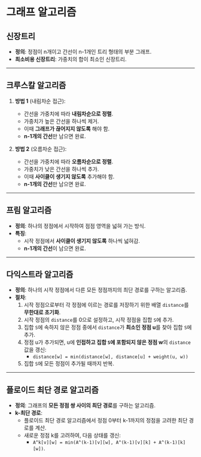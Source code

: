 # 그래프 알고리즘

## 신장트리
- **정의**: 정점이 n개이고 간선이 n-1개인 트리 형태의 부분 그래프.
- **최소비용 신장트리**: 가중치의 합이 최소인 신장트리.

---

## 크루스칼 알고리즘

1. **방법 1** (내림차순 접근):
   - 간선을 가중치에 따라 **내림차순으로 정렬**.
   - 가중치가 높은 간선을 하나씩 제거.
   - 이때 **그래프가 끊어지지 않도록** 해야 함.
   - **n-1개의 간선**만 남으면 완료.

2. **방법 2** (오름차순 접근):
   - 간선을 가중치에 따라 **오름차순으로 정렬**.
   - 가중치가 낮은 간선을 하나씩 추가.
   - 이때 **사이클이 생기지 않도록** 추가해야 함.
   - **n-1개의 간선**만 남으면 완료.

---

## 프림 알고리즘
- **정의**: 하나의 정점에서 시작하여 점점 영역을 넓혀 가는 방식.
- **특징**: 
  - 시작 정점에서 **사이클이 생기지 않도록** 하나씩 넓혀감.
  - **n-1개의 간선**이 남으면 완료.

---

## 다익스트라 알고리즘
- **정의**: 하나의 시작 정점에서 다른 모든 정점까지의 최단 경로를 구하는 알고리즘.
- **절차**:
  1. 시작 정점으로부터 각 정점에 이르는 경로를 저장하기 위한 배열 `distance`를 **무한대로 초기화**.
  2. 시작 정점의 `distance`를 0으로 설정하고, 시작 정점을 집합 `S`에 추가.
  3. 집합 `S`에 속하지 않은 정점 중에서 `distance`가 **최소인 정점 u**를 찾아 집합 `S`에 추가.
  4. 정점 u가 추가되면, u에 **인접하고 집합 `S`에 포함되지 않은 정점 w**의 `distance` 값을 갱신:
     - `distance[w] = min(distance[w], distance[u] + weight(u, w))`
  5. 집합 `S`에 모든 정점이 추가될 때까지 반복.

---

## 플로이드 최단 경로 알고리즘
- **정의**: 그래프의 **모든 정점 쌍 사이의 최단 경로**를 구하는 알고리즘.
- **k-최단 경로**:
  - 플로이드 최단 경로 알고리즘에서 정점 0부터 k-1까지의 정점을 고려한 최단 경로를 계산.
  - 새로운 정점 k를 고려하여, 다음 상태를 갱신:
    - `A^k[v][w] = min(A^(k-1)[v][w], A^(k-1)[v][k] + A^(k-1)[k][w])`.
